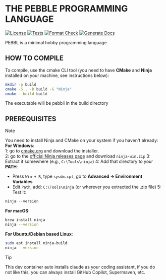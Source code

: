 # THE PEBBLE PROGRAMMING LANGUAGE
[![License](https://img.shields.io/badge/License-Apache_2.0-blue.svg)](LICENSE.txt)
[![Tests](https://github.com/kejunp/pebbl/actions/workflows/tests.yml/badge.svg)](https://github.com/kejunp/pebbl/actions/workflows/tests.yml)
[![Format Check](https://github.com/kejunp/pebbl/actions/workflows/clang-format.yml/badge.svg)](https://github.com/kejunp/pebbl/actions/workflows/clang-format.yml)
[![Generate Docs](https://github.com/kejunp/pebbl/actions/workflows/doxygen.yml/badge.svg)](https://github.com/kejunp/pebbl/actions/workflows/doxygen.yml)

PEBBL is a minimal hobby programming language

## HOW TO COMPILE

To compile, use the cmake CLI tool (you need to have **CMake** and **Ninja** installed on your machine, see instructions below):
```sh
mkdir -p build
cmake -S . -B build -G "Ninja"
cmake --build build
```
The executable will be pebbli in the build directory

## PREREQUISITES
> [!NOTE]
> You need to install Ninja and CMake on your system if you haven't already:  
> **For Windows**:  
> 1: go to [cmake.org](https://cmake.org) and download the installer.  
> 2: go to the [official Ninja releases page](https://github.com/ninja-build/ninja/releases) and download `ninja-win.zip`
> 3: Extract it somewhere (e.g., `C:\Tools\ninja`)
> 4: Add that directory to your **PATH**:
> - Press `Win + R`, type `sysdm.cpl`, go to **Advanced → Environment Variables**
> - Edit `Path`, add: `C:\Tools\ninja` (or wherever you extracted the .zip file)
> 5: Test it:
> ```ps1
> ninja --version
> ```
>  
> **For macOS**:
> ```zsh
> brew install ninja
> ninja --version
> ```
>  
> **For Ubuntu/Debian based Linux**:
> ```bash
> sudo apt install ninja-build
> ninja --version
> ```

> [!TIP]
> This dev container auto installs claude as your coding assistant, if you do not like this, you can always install GitHub Copilot, Supermaven, etc.